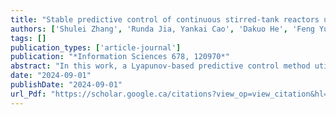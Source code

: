 ```yaml
---
title: "Stable predictive control of continuous stirred-tank reactors using deep learning"
authors: ['Shulei Zhang', 'Runda Jia, Yankai Cao', 'Dakuo He', 'Feng Yu']
tags: []
publication_types: ['article-journal']
publication: "*Information Sciences 678, 120970*"
abstract: "In this work, a Lyapunov-based predictive control method utilizing deep learning techniques is proposed for driving continuous-time nonlinear processes towards the desired equilibrium point. Initially, a neural ordinary differential equation model is developed to learn the continuous-time dynamics from discrete-time sampling data. Subsequently, the theoretical conditions that the control Lyapunov function (CLF) developed on the learned continuous-time system is feasible to act on the actual system through a zero-order-holder are analyzed. Building upon the theoretical analysis and the constructed continuous-time dynamics, a deep neural network control Lyapunov function (DNN-CLF) controller is developed. Importantly, the DNN-CLF is independent of the affine system formulation, effectively addressing the challenge of designing the CLF. Benefiting from the stability guarantee provided by the established DNN-CLF, it is integrated into the model predictive control (MPC) framework to develop Lyapunov-based MPC to further improve the control performance. To ensure safety, considering error propagation and associated risks with enlarging the feasible region of the CLF, tubes are constructed and integrated into the MPC scheme. Finally, a numerical simulation of a chemical process is conducted to validate the efficiency of the proposed method."
date: "2024-09-01"
publishDate: "2024-09-01"
url_Pdf: "https://scholar.google.ca/citations?view_op=view_citation&hl=zh-CN&user=M-s3mjAAAAAJ&pagesize=80&citation_for_view=M-s3mjAAAAAJ:abG-DnoFyZgC"
---
```

